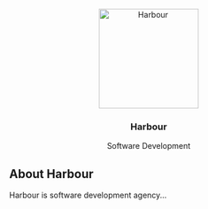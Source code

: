 <br />
<div align="center">
  <img src="https://i.ibb.co/42tYDBZ/IMG-1095.png" alt="Harbour" width="180" height="180">
  
  <h3 align="center">Harbour</h3>
  <p align="center">
    Software Development
  </p>
  
</div>

## About Harbour
Harbour is software development agency...

